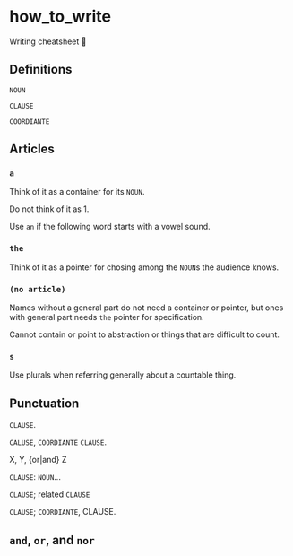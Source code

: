 # how_to_write

Writing cheatsheet :page_with_curl:

## Definitions

`NOUN`

`CLAUSE`

`COORDIANTE`

## Articles

### `a`

Think of it as a container for its `NOUN`.

Do not think of it as 1.

Use `an` if the following word starts with a vowel sound.

### `the`

Think of it as a pointer for chosing among the `NOUN`s the audience knows.

### `(no article)`

Names without a general part do not need a container or pointer, but ones with general part needs `the` pointer for specification.

Cannot contain or point to abstraction or things that are difficult to count.

### `s`

Use plurals when referring generally about a countable thing.

## Punctuation

`CLAUSE`.

`CALUSE`, `COORDIANTE` `CLAUSE`.

X, Y, {or|and} Z

`CLAUSE`: `NOUN`...

`CLAUSE`; related `CLAUSE`

`CLAUSE`; `COORDIANTE`, CLAUSE.

## `and`, `or`, and `nor`
